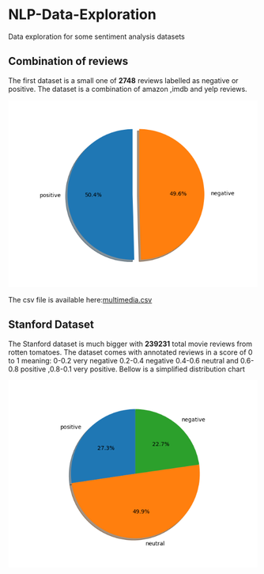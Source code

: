 # NLP-Data-Exploration

Data exploration for some sentiment analysis datasets

## Combination of reviews

The first dataset is a small one of **2748** reviews labelled as negative or positive.
The dataset is a combination of amazon ,imdb and yelp reviews.

![pie chart](/datasets/Combination/combination_pie_chart.png "Label distribution")

The csv file is available here:[multimedia.csv](https://github.com/fabianhoegger/NLP-Data-Exploration/tree/main/datasets/Combination)

## Stanford Dataset

The Stanford dataset is much bigger with **239231** total movie reviews from rotten tomatoes.
The dataset comes with annotated reviews in a score of 0 to 1 meaning:
0-0.2 very negative  0.2-0.4 negative 0.4-0.6 neutral and 0.6-0.8 positive ,0.8-0.1 very positive.
Bellow is a simplified distribution chart

![pie chart 2](/datasets/stanfordSentimentTreebank/standford_pie_neutral.png "Label distribution")
